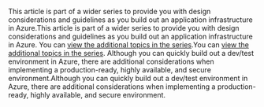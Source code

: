 <span data-ttu-id="e206e-101">This article is part of a wider series to provide you with design considerations and guidelines as you build out an application infrastructure in Azure.</span><span class="sxs-lookup"><span data-stu-id="e206e-101">This article is part of a wider series to provide you with design considerations and guidelines as you build out an application infrastructure in Azure.</span></span> <span data-ttu-id="e206e-102">You can [view the additional topics in the series](#next-steps).</span><span class="sxs-lookup"><span data-stu-id="e206e-102">You can [view the additional topics in the series](#next-steps).</span></span> <span data-ttu-id="e206e-103">Although you can quickly build out a dev/test environment in Azure, there are additional considerations when implementing a production-ready, highly available, and secure environment.</span><span class="sxs-lookup"><span data-stu-id="e206e-103">Although you can quickly build out a dev/test environment in Azure, there are additional considerations when implementing a production-ready, highly available, and secure environment.</span></span>

